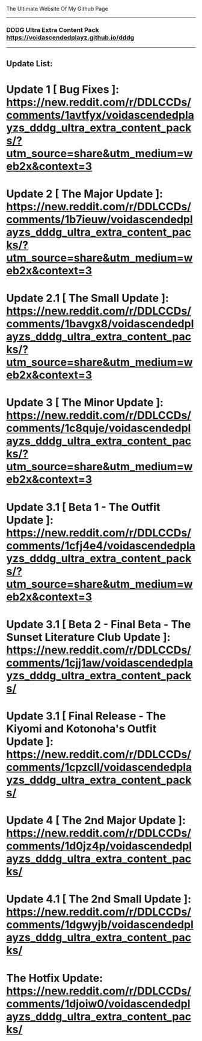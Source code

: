 The Ultimate Website Of My Github Page

----------------------------------------------

### DDDG Ultra Extra Content Pack https://voidascendedplayz.github.io/dddg

----------------------------------------------

## Update List:

# Update 1 [ Bug Fixes ]: https://new.reddit.com/r/DDLCCDs/comments/1avtfyx/voidascendedplayzs_dddg_ultra_extra_content_packs/?utm_source=share&utm_medium=web2x&context=3

# Update 2 [ The Major Update ]: https://new.reddit.com/r/DDLCCDs/comments/1b7ieuw/voidascendedplayzs_dddg_ultra_extra_content_packs/?utm_source=share&utm_medium=web2x&context=3

# Update 2.1 [ The Small Update ]: https://new.reddit.com/r/DDLCCDs/comments/1bavgx8/voidascendedplayzs_dddg_ultra_extra_content_packs/?utm_source=share&utm_medium=web2x&context=3

# Update 3 [ The Minor Update ]: https://new.reddit.com/r/DDLCCDs/comments/1c8quje/voidascendedplayzs_dddg_ultra_extra_content_packs/?utm_source=share&utm_medium=web2x&context=3

# Update 3.1 [ Beta 1 - The Outfit Update ]: https://new.reddit.com/r/DDLCCDs/comments/1cfj4e4/voidascendedplayzs_dddg_ultra_extra_content_packs/?utm_source=share&utm_medium=web2x&context=3

# Update 3.1 [ Beta 2 - Final Beta - The Sunset Literature Club Update ]: https://new.reddit.com/r/DDLCCDs/comments/1cjj1aw/voidascendedplayzs_dddg_ultra_extra_content_packs/

# Update 3.1 [ Final Release - The Kiyomi and Kotonoha's Outfit Update ]: https://new.reddit.com/r/DDLCCDs/comments/1cpzcll/voidascendedplayzs_dddg_ultra_extra_content_packs/

# Update 4 [ The 2nd Major Update ]: https://new.reddit.com/r/DDLCCDs/comments/1d0jz4p/voidascendedplayzs_dddg_ultra_extra_content_packs/

# Update 4.1 [ The 2nd Small Update  ]: https://new.reddit.com/r/DDLCCDs/comments/1dgwyjb/voidascendedplayzs_dddg_ultra_extra_content_packs/

# The Hotfix Update: https://new.reddit.com/r/DDLCCDs/comments/1djoiw0/voidascendedplayzs_dddg_ultra_extra_content_packs/

